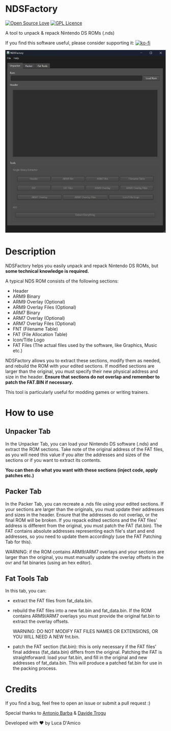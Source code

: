 # NDSFactory
[![Open Source Love](https://badges.frapsoft.com/os/v1/open-source.svg?v=103)](https://github.com/ellerbrock/open-source-badges/)
[![GPL Licence](https://badges.frapsoft.com/os/gpl/gpl.png?v=103)](https://opensource.org/licenses/GPL-3.0/)


A tool to unpack &amp; repack Nintendo DS ROMs (.nds)

If you find this software useful, please consider supporting it: 
[![ko-fi](https://www.ko-fi.com/img/githubbutton_sm.svg)](https://ko-fi.com/Z8Z511SOI)

![screenshot](https://raw.githubusercontent.com/Luca1991/NDSFactory/master/screenshot.png)

# Description

NDSFactory helps you easily unpack and repack Nintendo DS ROMs, but **some technical knowledge is required.**

A typical NDS ROM consists of the following sections:
* Header
* ARM9 Binary
* ARM9 Overlay (Optional)
* ARM9 Overlay Files (Optional)
* ARM7 Binary
* ARM7 Overlay (Optional)
* ARM7 Overlay Files (Optional)
* FNT (Filename Table)
* FAT (File Allocation Table)
* Icon/Title Logo
* FAT Files (The actual files used by the software, like Graphics, Music etc.)

NDSFactory allows you to extract these sections, modify them as needed, and rebuild the ROM with your edited sections. If modified sections are larger than the original, you must specify their new physical address and size in the header. **Ensure that sections do not overlap and remember to patch the FAT.BIN if necessary.**

This tool is particularly useful for modding games or writing trainers.

# How to use

## Unpacker Tab
In the Unpacker Tab, you can load your Nintendo DS software (.nds) and extract the ROM sections. Take note of the original address of the FAT files, as you will need this value if you alter the addresses and sizes of the sections or if you want to extract its contents.

**You can then do what you want with these sections (inject code, apply patches etc.)**

## Packer Tab
In the Packer Tab, you can recreate a .nds file using your edited sections.
If your sections are larger than the originals, you must update their addresses and sizes in the header.
Ensure that the addresses do not overlap, or the final ROM will be broken.
If you repack edited sections and the FAT files' address is different from the original, you must patch the FAT (fat.bin).
The FAT contains absolute addresses representing each file's start and end addresses, so you need to update them accordingly (use the FAT Patching Tab for this).

WARNING: if the ROM contains ARM9/ARM7 overlays and your sections are larger than the original, you must manually update the overlay offsets in the ovr and fat binaries (using an hex editor).

## Fat Tools Tab
In this tab, you can:
* extract the FAT files from fat_data.bin.
* rebuild the FAT files into a new fat.bin and fat_data.bin.
  If the ROM contains ARM9/ARM7 overlays you must provide the original fat.bin to extract the overlay offsets.
  
  WARNING: DO NOT MODIFY FAT FILES NAMES OR EXTENSIONS, OR YOU WILL NEED A NEW fnt.bin.
* patch the FAT section (fat.bin): this is only necessary if the FAT files' final address (fat_data.bin) differs from the original.
  Patching the FAT is straightforward: load your fat.bin, and fill in the original and new addresses of fat_data.bin. This will produce a patched fat.bin for use in the packing process.

# Credits

If you find a bug, feel free to open an issue or submit a pull request :)

Special thanks to [Antonio Barba](https://github.com/antoniobarba) & [Davide Trogu](https://github.com/Dax89)

Developed with ❤ by Luca D'Amico

